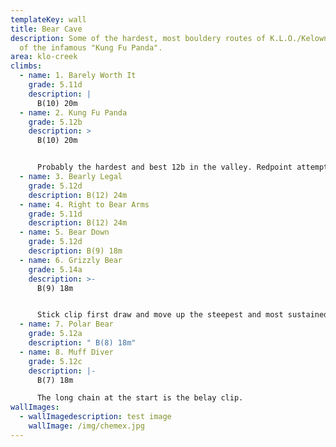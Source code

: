 ```yaml
---
templateKey: wall
title: Bear Cave
description: Some of the hardest, most bouldery routes of K.L.O./Kelowna. Home
  of the infamous "Kung Fu Panda".
area: klo-creek
climbs:
  - name: 1. Barely Worth It
    grade: 5.11d
    description: |
      B(10) 20m
  - name: 2. Kung Fu Panda
    grade: 5.12b
    description: >
      B(10) 20m


      Probably the hardest and best 12b in the valley. Redpoint attempts on this one are sure to give you the screamy barfies.
  - name: 3. Bearly Legal
    grade: 5.12d
    description: B(12) 24m
  - name: 4. Right to Bear Arms
    grade: 5.11d
    description: B(12) 24m
  - name: 5. Bear Down
    grade: 5.12d
    description: B(9) 18m
  - name: 6. Grizzly Bear
    grade: 5.14a
    description: >-
      B(9) 18m


      Stick clip first draw and move up the steepest and most sustained part of the cave.
  - name: 7. Polar Bear
    grade: 5.12a
    description: " B(8) 18m"
  - name: 8. Muff Diver
    grade: 5.12c
    description: |-
      B(7) 18m

      The long chain at the start is the belay clip.
wallImages:
  - wallImagedescription: test image
    wallImage: /img/chemex.jpg
---
```

